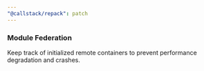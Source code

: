 ```yaml
---
"@callstack/repack": patch
---
```


### Module Federation

Keep track of initialized remote containers to prevent performance degradation and crashes.

